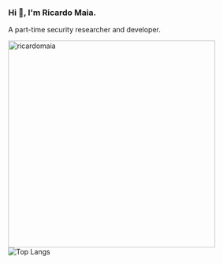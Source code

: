 ### Hi 👋, I'm Ricardo Maia. 
A part-time security researcher and developer.

<p><img align="left" src="https://github-readme-stats.vercel.app/api?username=ricardomaia&show_icons=true&locale=en" alt="ricardomaia" width="420" /></p>

![Top Langs](https://github-readme-stats.vercel.app/api/top-langs/?username=ricardomaia&layout=compact)

